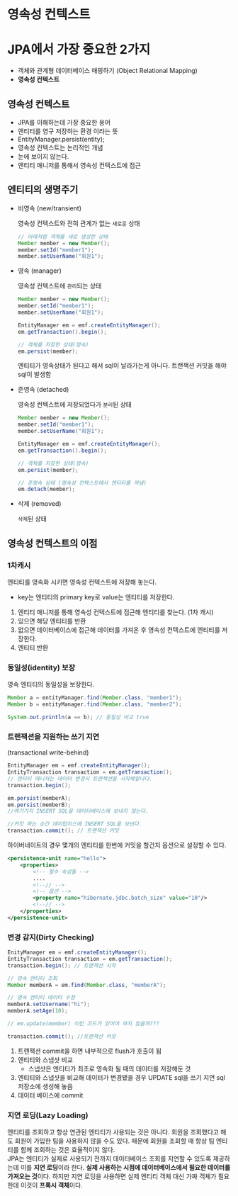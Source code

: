 # 영속성 컨텍스트
# JPA에서 가장 중요한 2가지

- 객체와 관계형 데이터베이스 매핑하기 (Object Relational Mapping)
- **영속성 컨텍스트**

## 영속성 컨텍스트

- JPA를 이해하는데 가장 중요한 용어
- 엔티티를 영구 저장하는 환경 이라는 뜻
- EntityManager.persist(entity);
- 영속성 컨텍스트는 논리적인 개념
- 눈에 보이지 않는다.
- 엔티티 매니저를 통해서 영속성 컨텍스트에 접근

## 엔티티의 생명주기

- 비영속 (new/transient)
    
    영속성 컨텍스트와 전혀 관계가 없는 `새로운` 상태
    
    ```java
    // 아래처럼 객체를 새로 생성한 상태
    Member member = new Member();
    member.setId("member1");
    member.setUserName("회원1");
    ```
    
- 영속 (manager)
    
    영속성 컨텍스트에 `관리`되는 상태
    
    ```java
    Member member = new Member();
    member.setId("member1");
    member.setUserName("회원1");
    
    EntityManager em = emf.createEntityManager();
    em.getTransaction().begin();
    
    // 객체를 저장한 상태(영속)
    em.persist(member);
    ```
    
    엔티티가 영속상태가 된다고 해서 sql이 날라가는게 아니다. 트랜잭션 커밋을 해야 sql이 발생함
    
- 준영속 (detached)
    
    영속성 컨텍스트에 저장되었다가 `분리`된 상태
    
    ```java
    Member member = new Member();
    member.setId("member1");
    member.setUserName("회원1");
    
    EntityManager em = emf.createEntityManager();
    em.getTransaction().begin();
    
    // 객체를 저장한 상태(영속)
    em.persist(member);
    
    // 준영속 상태 (영속성 컨텍스트에서 엔티티를 꺼냄)
    em.detach(member);
    ```
    
- 삭제 (removed)
    
    `삭제`된 상태
    

## 영속성 컨텍스트의 이점

### 1차캐시
    
  엔티티를 영속화 시키면 영속성 컨텍스트에 저장해 놓는다.
  
  - key는 엔티티의 primary key로 value는 엔티티를 저장한다.
  1. 엔티티 매니저를 통해 영속성 컨텍스트에 접근해 엔티티를 찾는다. (1차 캐시)
  2. 있으면 해당 엔티티를 반환
  3. 없으면 데이터베이스에 접근해 데이터를 가져온 후 영속성 컨텍스트에 엔티티를 저장한다.
  4. 엔티티 반환

### 동일성(identity) 보장
    
  영속 엔티티의 동일성을 보장한다.
  
  ```java
  Member a = entityManager.find(Member.class, "member1");
  Member b = entityManager.find(Member.class, "member2");
  
  System.out.println(a == b); // 동일성 비교 true
  ```
    
### 트랜잭션을 지원하는 쓰기 지연
    
  (transactional write-behind)
  
  ```java
  EntityManager em = emf.createEntityManager();
  EntityTransaction transaction = em.getTransaction();
  // 엔티티 매니저는 데이터 변경시 트랜잭션을 시작해얗나다.
  transaction.begin();
  
  em.persist(memberA);
  em.persist(memberB);
  //여기가지 INSERT SQL을 데이터베이스에 보내지 않는다.
  
  //커킷 하는 순간 데이텁이스에 INSERT SQL을 보낸다.
  transaction.commit(); // 트랜잭션 커밋
  ```
  
  하이버네이트의 경우 몇개의 엔티티를 한번에 커밋을 할건지 옵션으로 설정할 수 있다.
  
  ```xml
  <persistence-unit name="hello">
      <properties>
          <!-- 필수 속성들 -->
          ....
          <!--// -->
          <!-- 옵션 -->
          <property name="hibernate.jdbc.batch_size" value="10"/>
          <!--// -->
      </properties>
  </persistence-unit>
  ```
    
### 변경 감지(Dirty Checking)
    
  ```java
  EnityManager em = emf.createEntityManager();
  EntityTransaction transaction = em.getTransaction();
  transaction.begin(); // 트랜잭션 시작
  
  // 영속 엔티티 조회
  Member memberA = em.find(Member.class, "memberA");
  
  // 영속 엔티티 데이터 수정
  memberA.setUsername("hi");
  memberA.setAge(10);
  
  // em.update(member) 이런 코드가 있어야 하지 않을까???
  
  transaction.commit(); //트랜잭션 커밋
  ```
  
  1. 트랜잭션 commit을 하면 내부적으로 flush가 호출이 됨
  2. 엔티티와 스냅샷 비교
      - 스냅샷은 엔티티가 최초로 영속화 될 때의 데이터를 저장해둔 것
  3. 엔티티와 스냅샷을 비교해 데이터가 변경됐을 경우 UPDATE sql을 쓰기 지연 sql저장소에 생성해 놓음
  4. 데이터 베이스에 commit
  

### 지연 로딩(Lazy Loading)
  
  엔티티를 조회하고 항상 연관된 엔티티가 사용되는 것은 아니다. 회원을 조회했다고 해도 회원이 가입한 팀을 사용하지 않을 수도 있다. 때문에 회원을 조회할 때 항상 팀 엔티티를 함께 조회하는 것은 효율적이지 않다.
  <br>JPA는 엔티티가 실제로 사용되기 전까지 데이터베이스 조회를 지연할 수 있도록 제공하는데 이를 **지연 로딩**이라 한다. **실제 사용하는 시점에 데이터베이스에서 필요한 데이터를 가져오는 것**이다.
  하지만 지연 로딩을 사용하면 실제 엔티티 객체 대신 가짜 객체가 필요한데 이것이 **프록시 객체**이다.